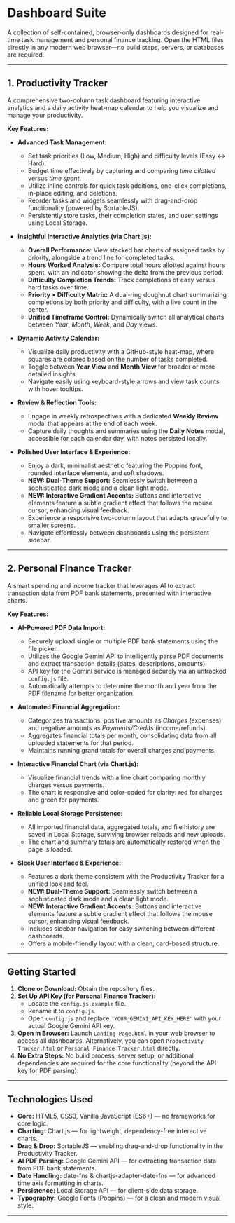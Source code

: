 # Dashboard Suite

A collection of self-contained, browser-only dashboards designed for real-time task management and personal finance tracking. Open the HTML files directly in any modern web browser—no build steps, servers, or databases are required.

---

## 1. Productivity Tracker

A comprehensive two-column task dashboard featuring interactive analytics and a daily activity heat-map calendar to help you visualize and manage your productivity.

**Key Features:**

*   **Advanced Task Management:**
    *   Set task priorities (Low, Medium, High) and difficulty levels (Easy ↔ Hard).
    *   Budget time effectively by capturing and comparing _time allotted_ versus _time spent_.
    *   Utilize inline controls for quick task additions, one-click completions, in-place editing, and deletions.
    *   Reorder tasks and widgets seamlessly with drag-and-drop functionality (powered by SortableJS).
    *   Persistently store tasks, their completion states, and user settings using Local Storage.

*   **Insightful Interactive Analytics (via Chart.js):**
    *   **Overall Performance:** View stacked bar charts of assigned tasks by priority, alongside a trend line for completed tasks.
    *   **Hours Worked Analysis:** Compare total hours allotted against hours spent, with an indicator showing the delta from the previous period.
    *   **Difficulty Completion Trends:** Track completions of easy versus hard tasks over time.
    *   **Priority × Difficulty Matrix:** A dual-ring doughnut chart summarizing completions by both priority and difficulty, with a live count in the center.
    *   **Unified Timeframe Control:** Dynamically switch all analytical charts between _Year_, _Month_, _Week_, and _Day_ views.

*   **Dynamic Activity Calendar:**
    *   Visualize daily productivity with a GitHub-style heat-map, where squares are colored based on the number of tasks completed.
    *   Toggle between **Year View** and **Month View** for broader or more detailed insights.
    *   Navigate easily using keyboard-style arrows and view task counts with hover tooltips.

*   **Review & Reflection Tools:**
    *   Engage in weekly retrospectives with a dedicated **Weekly Review** modal that appears at the end of each week.
    *   Capture daily thoughts and summaries using the **Daily Notes** modal, accessible for each calendar day, with notes persisted locally.

*   **Polished User Interface & Experience:**
    *   Enjoy a dark, minimalist aesthetic featuring the Poppins font, rounded interface elements, and soft shadows.
    *   **NEW: Dual-Theme Support:** Seamlessly switch between a sophisticated dark mode and a clean light mode.
    *   **NEW: Interactive Gradient Accents:** Buttons and interactive elements feature a subtle gradient effect that follows the mouse cursor, enhancing visual feedback.
    *   Experience a responsive two-column layout that adapts gracefully to smaller screens.
    *   Navigate effortlessly between dashboards using the persistent sidebar.

---

## 2. Personal Finance Tracker

A smart spending and income tracker that leverages AI to extract transaction data from PDF bank statements, presented with interactive charts.

**Key Features:**

*   **AI-Powered PDF Data Import:**
    *   Securely upload single or multiple PDF bank statements using the file picker.
    *   Utilizes the Google Gemini API to intelligently parse PDF documents and extract transaction details (dates, descriptions, amounts).
    *   API key for the Gemini service is managed securely via an untracked `config.js` file.
    *   Automatically attempts to determine the month and year from the PDF filename for better organization.

*   **Automated Financial Aggregation:**
    *   Categorizes transactions: positive amounts as _Charges_ (expenses) and negative amounts as _Payments/Credits_ (income/refunds).
    *   Aggregates financial totals per month, consolidating data from all uploaded statements for that period.
    *   Maintains running grand totals for overall charges and payments.

*   **Interactive Financial Chart (via Chart.js):**
    *   Visualize financial trends with a line chart comparing monthly charges versus payments.
    *   The chart is responsive and color-coded for clarity: red for charges and green for payments.

*   **Reliable Local Storage Persistence:**
    *   All imported financial data, aggregated totals, and file history are saved in Local Storage, surviving browser reloads and new uploads.
    *   The chart and summary totals are automatically restored when the page is loaded.

*   **Sleek User Interface & Experience:**
    *   Features a dark theme consistent with the Productivity Tracker for a unified look and feel.
    *   **NEW: Dual-Theme Support:** Seamlessly switch between a sophisticated dark mode and a clean light mode.
    *   **NEW: Interactive Gradient Accents:** Buttons and interactive elements feature a subtle gradient effect that follows the mouse cursor, enhancing visual feedback.
    *   Includes sidebar navigation for easy switching between different dashboards.
    *   Offers a mobile-friendly layout with a clean, card-based structure.

---

## Getting Started

1.  **Clone or Download:** Obtain the repository files.
2.  **Set Up API Key (for Personal Finance Tracker):**
    *   Locate the `config.js.example` file.
    *   Rename it to `config.js`.
    *   Open `config.js` and replace `'YOUR_GEMINI_API_KEY_HERE'` with your actual Google Gemini API key.
3.  **Open in Browser:** Launch `Landing Page.html` in your web browser to access all dashboards. Alternatively, you can open `Productivity Tracker.html` or `Personal Finance Tracker.html` directly.
4.  **No Extra Steps:** No build process, server setup, or additional dependencies are required for the core functionality (beyond the API key for PDF parsing).

---

## Technologies Used

*   **Core:** HTML5, CSS3, Vanilla JavaScript (ES6+) — no frameworks for core logic.
*   **Charting:** Chart.js — for lightweight, dependency-free interactive charts.
*   **Drag & Drop:** SortableJS — enabling drag-and-drop functionality in the Productivity Tracker.
*   **AI PDF Parsing:** Google Gemini API — for extracting transaction data from PDF bank statements.
*   **Date Handling:** date-fns & chartjs-adapter-date-fns — for advanced time axis formatting in charts.
*   **Persistence:** Local Storage API — for client-side data storage.
*   **Typography:** Google Fonts (Poppins) — for a clean and modern visual style.

---
